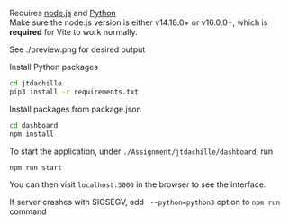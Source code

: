 Requires [node.js](https://nodejs.org/en/) and [Python](https://www.python.org/downloads/) <br />
Make sure the node.js version is either v14.18.0+ or v16.0.0+, which is **required** for Vite to work normally.

See ./preview.png for desired output

Install Python packages
```bash
cd jtdachille
pip3 install -r requirements.txt
```

Install packages from package.json
```bash
cd dashboard 
npm install
```

To start the application, under `./Assignment/jtdachille/dashboard`, run
```bash
npm run start
```
You can then visit `localhost:3000` in the browser to see the interface.

If server crashes with SIGSEGV, add ` --python=python3` option to `npm run` command